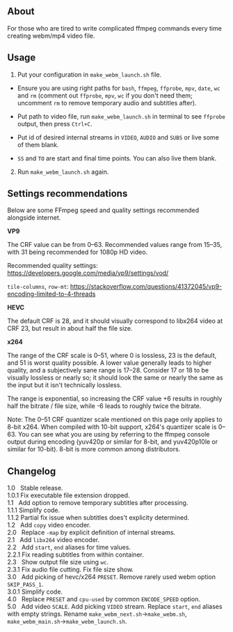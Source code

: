 ## About

For those who are tired to write complicated ffmpeg commands every time creating webm/mp4 video file.

## Usage

1. Put your configuration in `make_webm_launch.sh` file.

  * Ensure you are using right paths for `bash`, `ffmpeg`, `ffprobe`, `mpv`, `date`, `wc` and `rm` (comment out `ffprobe`, `mpv`, `wc` if you don't need them; uncomment `rm` to remove temporary audio and subtitles after).

  * Put path to video file, run `make_webm_launch.sh` in terminal to see `ffprobe` output, then press `Ctrl+C`.

  * Put id of desired internal streams in `VIDEO`, `AUDIO` and `SUBS` or live some of them blank.

  * `SS` and `TO` are start and final time points. You can also live them blank.

2. Run `make_webm_launch.sh` again.

## Settings recommendations

Below are some FFmpeg speed and quality settings recommended alongside internet.

**VP9**

The CRF value can be from 0–63. Recommended values range from 15–35, with 31 being recommended for 1080p HD video.

Recommended quality settings: https://developers.google.com/media/vp9/settings/vod/

`tile-columns`, `row-mt`: https://stackoverflow.com/questions/41372045/vp9-encoding-limited-to-4-threads

**HEVC**

The default CRF is 28, and it should visually correspond to libx264 video at CRF 23, but result in about half the file size.

**x264**

The range of the CRF scale is 0–51, where 0 is lossless, 23 is the default, and 51 is worst quality possible. A lower value generally leads to higher quality, and a subjectively sane range is 17–28. Consider 17 or 18 to be visually lossless or nearly so; it should look the same or nearly the same as the input but it isn't technically lossless.

The range is exponential, so increasing the CRF value +6 results in roughly half the bitrate / file size, while -6 leads to roughly twice the bitrate.

Note: The 0–51 CRF quantizer scale mentioned on this page only applies to 8-bit x264. When compiled with 10-bit support, x264's quantizer scale is 0–63. You can see what you are using by referring to the ffmpeg console output during encoding (yuv420p or similar for 8-bit, and yuv420p10le or similar for 10-bit). 8-bit is more common among distributors.

## Changelog

1.0 &nbsp; Stable release.  
1.0.1      Fix executable file extension dropped.  
1.1 &nbsp; Add option to remove temporary subtitles after processing.  
1.1.1      Simplify code.  
1.1.2      Partial fix issue when subtitles does't explicity determined.  
1.2 &nbsp; Add `copy` video encoder.  
2.0 &nbsp; Replace `-map` by explicit definition of internal streams.  
2.1 &nbsp; Add `libx264` video encoder.  
2.2 &nbsp; Add `start`, `end` aliases for time values.  
2.2.1      Fix reading subtitles from within container.  
2.3 &nbsp; Show output file size using `wc`.  
2.3.1      Fix audio file cutting. Fix file size show.  
3.0 &nbsp; Add picking of hevc/x264 `PRESET`. Remove rarely used webm option `SKIP_PASS_1`.  
3.0.1      Simplify code.  
4.0 &nbsp; Replace `PRESET` and `cpu-used` by common `ENCODE_SPEED` option.  
5.0 &nbsp; Add video `SCALE`. Add picking `VIDEO` stream. Replace `start`, `end` aliases with empty strings. Rename `make_webm_next.sh`->`make_webm.sh`, `make_webm_main.sh`->`make_webm_launch.sh`.  
